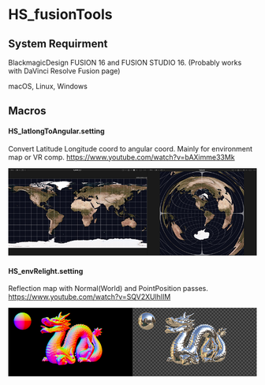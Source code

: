 # HS_fusionTools

## System Requirment
BlackmagicDesign FUSION 16 and FUSION STUDIO 16.
(Probably works with DaVinci Resolve Fusion page)

macOS, Linux, Windows
 

## Macros

#### HS_latlongToAngular.setting 
Convert Latitude Longitude coord to angular coord. Mainly for environment map or VR comp. 
https://www.youtube.com/watch?v=bAXimme33Mk
 
![HS_latlongToAngular.png](./images/HS_latlongToAngular.png)
 
 
 
#### HS_envRelight.setting 
Reflection map with Normal(World) and PointPosition passes. 
https://www.youtube.com/watch?v=SQV2XUlhlIM

![HS_latlongToAngular.png](./images/HS_envRelight.png)
